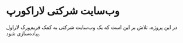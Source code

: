 # وب‌سایت شرکتی لاراکورپ

در این پروژه، تلاش بر این است که یک وب‌سایت شرکتی به کمک فریم‌ورک لاراول پیاده‌سازی شود.